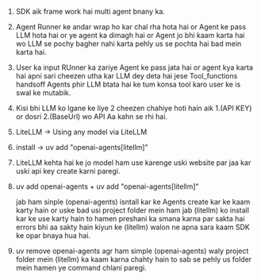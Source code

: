 1. SDK aik frame work hai multi agent bnany ka.
2. Agent Runner ke andar wrap ho kar chal rha hota hai or Agent ke pass LLM hota hai or ye agent ka dimagh hai or
   Agent jo bhi kaam karta hai wo LLM se pochy bagher nahi karta pehly us se pochta hai bad mein karta hai.
3. User ka input RUnner ka zariye Agent ke pass jata hai or agent kya karta hai apni sari cheezen utha kar LLM 
   dey deta hai jese Tool_functions handsoff Agents phir LLM btata hai ke tum konsa tool karo user ke is swal ke mutabik.
4. Kisi bhi LLM ko lgane ke liye 2 cheezen chahiye hoti hain aik 1.(API KEY) or dosri 2.(BaseUrl) wo API Aa kahn 
   se rhi hai.      

5. LiteLLM -> Using any model via LiteLLM
6. install -> uv add "openai-agents[litellm]"   
7. LiteLLM kehta hai ke jo model ham use karenge uski website par jaa kar uski api key create karni paregi.


8. uv add openai-agents + uv add "openai-agents[litellm]"

   jab ham sinple (openai-agents) isntall kar ke Agents create kar ke kaam karty hain or uske bad usi project folder mein ham jab (litellm) ko install kar ke use karty hain to hamen preshani ka smana karna par sakta hai 
   errors bhi aa sakty hain kiyun ke (litellm) walon ne apna sara kaam SDK ke opar bnaya hua hai.

9. uv remove openai-agents
   agr ham simple (openai-agents) waly project folder mein (litellm) ka kaam karna chahty hain to sab se pehly
   us folder mein hamen ye command chlani paregi.